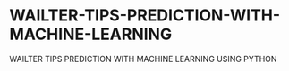 # WAILTER-TIPS-PREDICTION-WITH-MACHINE-LEARNING
WAILTER TIPS PREDICTION WITH MACHINE LEARNING USING PYTHON
